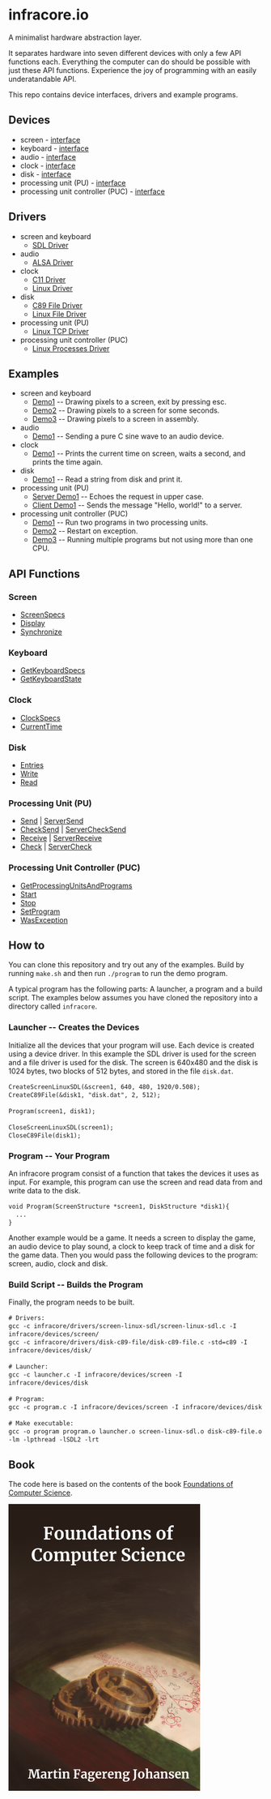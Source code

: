 # infracore.io
A minimalist hardware abstraction layer. 

It separates hardware into seven different devices with only a few API functions each. Everything the computer can do should be possible with just these API functions. Experience the joy of programming with an easily underatandable API.

This repo contains device interfaces, drivers and example programs.

## Devices
 * screen - [interface](devices/screen/Screen.h)
 * keyboard - [interface](devices/screen/Keyboard.h)
 * audio - [interface](devices/audio/Audio.h)
 * clock - [interface](devices/clock/Clock.h)
 * disk - [interface](devices/disk/Disk.h)
 * processing unit (PU) - [interface](devices/pu/ProcessingUnit.h)
 * processing unit controller (PUC) - [interface](devices/puc/ProcessingUnitController.h)

## Drivers
 * screen and keyboard
   * [SDL Driver](drivers/screen-linux-sdl)
 * audio
   * [ALSA Driver](drivers/audio-linux-alsa/)
 * clock
   * [C11 Driver](drivers/clock-c11/)
   * [Linux Driver](drivers/clock-linux/)
 * disk
   * [C89 File Driver](drivers/disk-c89-file/)
   * [Linux File Driver](drivers/disk-linux-file/)
 * processing unit (PU)
   * [Linux TCP Driver](drivers/pu-linux-tcp/)
 * processing unit controller (PUC)
   * [Linux Processes Driver](drivers/puc-linux-processes/)


## Examples
 * screen and keyboard
   * [Demo1](examples/screen-demo1/program.c) -- Drawing pixels to a screen, exit by pressing esc.
   * [Demo2](examples/screen-demo2/program.c) -- Drawing pixels to a screen for some seconds.
   * [Demo3](examples/screen-demo3/program-nasm.asm) -- Drawing pixels to a screen in assembly.
 * audio
   * [Demo1](examples/audio-demo1/program.c) -- Sending a pure C sine wave to an audio device.
 * clock
   * [Demo1](examples/clock-demo1/program.c) -- Prints the current time on screen, waits a second, and prints the time again.
 * disk
   * [Demo1](examples/disk-demo1/program.c) -- Read a string from disk and print it.
 * processing unit (PU)
   * [Server Demo1](examples/pu-server-demo1/program.c) -- Echoes the request in upper case.
   * [Client Demo1](examples/pu-client-demo1/program.c) -- Sends the message "Hello, world!" to a server.
 * processing unit controller (PUC)
   * [Demo1](examples/puc-demo1/program.c) -- Run two programs in two processing units.
   * [Demo2](examples/puc-demo2/program.c) -- Restart on exception.
   * [Demo3](examples/puc-demo3/program.c) -- Running multiple programs but not using more than one CPU.

## API Functions

### Screen

 * [ScreenSpecs](https://www.progsbase.com/isa/spc/)
 * [Display](https://www.progsbase.com/isa/sdsp/)
 * [Synchronize](https://www.progsbase.com/isa/syn/)

### Keyboard

 * [GetKeyboardSpecs](https://www.progsbase.com/isa/ksp/)
 * [GetKeyboardState](https://www.progsbase.com/isa/kst/)

### Clock

 * [ClockSpecs](https://www.progsbase.com/isa/csp/)
 * [CurrentTime](https://www.progsbase.com/isa/ctm/)

### Disk

 * [Entries](https://www.progsbase.com/isa/dsp/)
 * [Write](https://www.progsbase.com/isa/dwr/)
 * [Read](https://www.progsbase.com/isa/drd/)

### Processing Unit (PU)

 * [Send](https://www.progsbase.com/isa/snd/) | [ServerSend](https://www.progsbase.com/isa/srv-snd/)
 * [CheckSend](https://www.progsbase.com/isa/chs/) | [ServerCheckSend](https://www.progsbase.com/isa/srv-chs/)
 * [Receive](https://www.progsbase.com/isa/rcv/) | [ServerReceive](https://www.progsbase.com/isa/srv-rcv/)
 * [Check](https://www.progsbase.com/isa/chk/) | [ServerCheck](https://www.progsbase.com/isa/srv-chk/)

### Processing Unit Controller (PUC)

 * [GetProcessingUnitsAndPrograms](https://www.progsbase.com/isa/psp/)
 * [Start](https://www.progsbase.com/isa/psta/)
 * [Stop](https://www.progsbase.com/isa/pstp/)
 * [SetProgram](https://www.progsbase.com/isa/pse/)
 * [WasException](https://www.progsbase.com/isa/pex/)

## How to

You can clone this repository and try out any of the examples. Build by running `make.sh` and then run `./program` to run the demo program.

A typical program has the following parts: A launcher, a program and a build script. The examples below assumes you have cloned the repository into a directory called `infracore`.

### Launcher -- Creates the Devices
Initialize all the devices that your program will use. Each device is created using a device driver. In this example the SDL driver is used for the screen and a file driver is used for the disk. The screen is 640x480 and the disk is 1024 bytes, two blocks of 512 bytes, and stored in the file `disk.dat`.

```
CreateScreenLinuxSDL(&screen1, 640, 480, 1920/0.508);
CreateC89File(&disk1, "disk.dat", 2, 512);

Program(screen1, disk1);

CloseScreenLinuxSDL(screen1);
CloseC89File(disk1);
```

### Program -- Your Program

An infracore program consist of a function that takes the devices it uses as input. For example, this program can use the screen and read data from and write data to the disk.

```
void Program(ScreenStructure *screen1, DiskStructure *disk1){
  ...
}
```

Another example would be a game. It needs a screen to display the game, an audio device to play sound, a clock to keep track of time and a disk for the game data. Then you would pass the following devices to the program: screen, audio, clock and disk.

### Build Script -- Builds the Program
Finally, the program needs to be built.

```
# Drivers:
gcc -c infracore/drivers/screen-linux-sdl/screen-linux-sdl.c -I infracore/devices/screen/
gcc -c infracore/drivers/disk-c89-file/disk-c89-file.c -std=c89 -I infracore/devices/disk/

# Launcher:
gcc -c launcher.c -I infracore/devices/screen -I infracore/devices/disk

# Program:
gcc -c program.c -I infracore/devices/screen -I infracore/devices/disk

# Make executable:
gcc -o program program.o launcher.o screen-linux-sdl.o disk-c89-file.o -lm -lpthread -lSDL2 -lrt
```

## Book
The code here is based on the contents of the book [Foundations of Computer Science](https://www.amazon.com/dp/B0B3N58GT7/).

![Foundations of Computer Science](bookcover.png)

